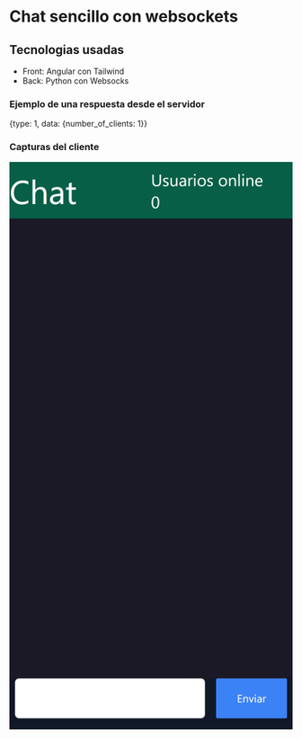 # Chat sencillo con websockets
## Tecnologias usadas
- Front: Angular con Tailwind
- Back: Python con Websocks
### Ejemplo de una respuesta desde el servidor
{type: 1, data: {number_of_clients: 1}}
### Capturas del cliente
![Imagen del chat](https://raw.githubusercontent.com/jdoble97/chat/main/screenshots/screen3.png)